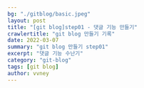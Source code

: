 ```yaml
---
bg: "./gitblog/basic.jpeg"
layout: post
title: "[git blog]step01 - 댓글 기능 만들기"
crawlertitle: "git blog 만들기 기록"
date: 2022-03-07
summary: "git blog 만들기 step01"
excerpt: "댓글 기능 수난기"
category: "git-blog"
tags: [git blog]
author: vvney
---
```


